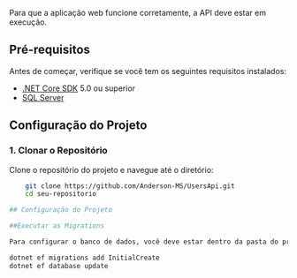 Para que a aplicação web funcione corretamente, a API deve estar em execução.

## Pré-requisitos

Antes de começar, verifique se você tem os seguintes requisitos instalados:

- [.NET Core SDK](https://dotnet.microsoft.com/download) 5.0 ou superior
- [SQL Server](https://www.microsoft.com/sql-server)

## Configuração do Projeto

### 1. Clonar o Repositório

Clone o repositório do projeto e navegue até o diretório:

```sh
	git clone https://github.com/Anderson-MS/UsersApi.git
	cd seu-repositorio

## Configuração do Projeto

##Executar as Migrations

Para configurar o banco de dados, você deve estar dentro da pasta do projeto da API. Execute os comandos abaixo:

dotnet ef migrations add InitialCreate
dotnet ef database update
